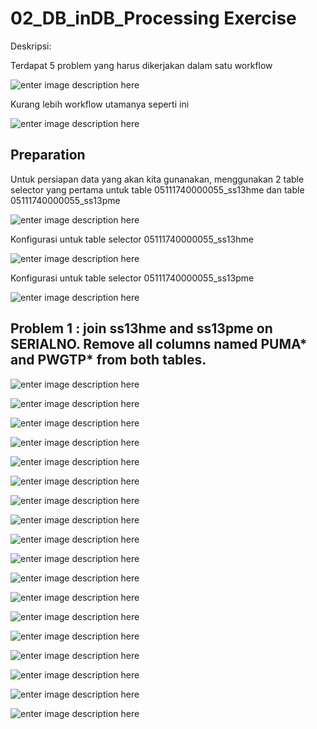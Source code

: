 # 02_DB_inDB_Processing Exercise
  
  Deskripsi:
  
  Terdapat 5 problem yang harus dikerjakan dalam satu workflow
  
  ![enter image description here](Dokumentasi/0_deskripsi.PNG)
  
  Kurang lebih workflow utamanya seperti ini
  
  ![enter image description here](Dokumentasi/1_workflow.PNG)
  
## Preparation

  Untuk persiapan data yang akan kita gunanakan, menggunakan 2 table selector yang pertama untuk table 05111740000055_ss13hme dan table 05111740000055_ss13pme
  
  ![enter image description here](Dokumentasi/2_preparation.PNG)
  
  Konfigurasi untuk table selector 05111740000055_ss13hme
  
  ![enter image description here](Dokumentasi/3_preparation_hme.PNG)
  
  Konfigurasi untuk table selector 05111740000055_ss13pme
  
  ![enter image description here](Dokumentasi/4_preparation_pme.PNG)
  
## Problem 1 : join ss13hme and ss13pme on SERIALNO. Remove all columns named PUMA* and PWGTP* from both tables.
  
  ![enter image description here](Dokumentasi/5_problem1.png)
  
  ![enter image description here](Dokumentasi/6_puma_pwgtp_filter.PNG)
  
  ![enter image description here](Dokumentasi/7_join_setting.PNG)
  
  ![enter image description here](Dokumentasi/8_problem1_result.PNG)
  
  ![enter image description here](Dokumentasi/9_problem2.png)
  
  ![enter image description here](Dokumentasi/10_cow_is_null.PNG)
  
  ![enter image description here](Dokumentasi/11_result_problem2.PNG)
  
  ![enter image description here](Dokumentasi/12_problem3.png)
  
  ![enter image description here](Dokumentasi/13_cow_not_null_filter.PNG)
  
  ![enter image description here](Dokumentasi/14_result_problem3.PNG)
  
  ![enter image description here](Dokumentasi/15_problem4.png)
  
  ![enter image description here](Dokumentasi/16_group_by_sex.PNG)
  
  ![enter image description here](Dokumentasi/17_manual_agregation.PNG)
  
  ![enter image description here](Dokumentasi/18_result_problem4.PNG)
  
  ![enter image description here](Dokumentasi/19_problem5.png)
  
  ![enter image description here](Dokumentasi/20_agep_desc.PNG)
  
  ![enter image description here](Dokumentasi/21_limit_10.PNG)
  
  ![enter image description here](Dokumentasi/22_result_problem5.PNG)
  
  
